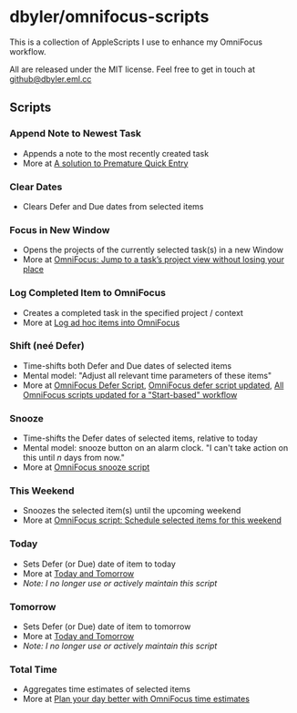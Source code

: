 # dbyler/omnifocus-scripts

This is a collection of AppleScripts I use to enhance my OmniFocus workflow.

All are released under the MIT license. Feel free to get in touch at [github@dbyler.eml.cc](mailto:github@dbyler.eml.cc)

## Scripts

### Append Note to Newest Task

* Appends a note to the most recently created task
* More at [A solution to Premature Quick Entry](http://bylr.net/3/2015/05/a-solution-to-premature-quick-entry/)

### Clear Dates

* Clears Defer and Due dates from selected items

### Focus in New Window

* Opens the projects of the currently selected task\(s\) in a new Window
* More at [OmniFocus: Jump to a task’s project view without losing your place](http://bylr.net/3/2015/05/omnifocus-view-project-in-new-window/)

### Log Completed Item to OmniFocus

* Creates a completed task in the specified project / context
* More at [Log ad hoc items into OmniFocus](http://bylr.net/3/2015/05/log-ad-hoc-items-into-omnifocus/)

### Shift \(neé Defer\)

* Time-shifts both Defer and Due dates of selected items
* Mental model: "Adjust all relevant time parameters of these items"
* More at [OmniFocus Defer Script](http://bylr.net/3/2008/02/omnifocus-defer-script/), [OmniFocus defer script updated](http://bylr.net/3/2009/02/omnifocus-defer-script-updated/), [All OmniFocus scripts updated for a "Start-based" workflow](http://bylr.net/3/2011/07/all-omnifocus-scripts-updated-for-a-start-based-workflow/)

### Snooze

* Time-shifts the Defer dates of selected items, relative to today
* Mental model: snooze button on an alarm clock. "I can't take action on this until _n_ days from now."
* More at [OmniFocus snooze script](http://bylr.net/3/2009/02/omnifocus-snooze-script/)

### This Weekend

* Snoozes the selected item\(s\) until the upcoming weekend
* More at [OmniFocus script: Schedule selected items for this weekend](http://bylr.net/3/2010/06/omnifocus-script-schedule-selected-items-for-this-weekend/)

### Today

* Sets Defer \(or Due\) date of item to today
* More at [Today and Tomorrow](http://bylr.net/3/2010/01/today-and-tomorrow-omnifocus-scripts/)
* _Note: I no longer use or actively maintain this script_

### Tomorrow

* Sets Defer \(or Due\) date of item to tomorrow
* More at [Today and Tomorrow](http://bylr.net/3/2010/01/today-and-tomorrow-omnifocus-scripts/)
* _Note: I no longer use or actively maintain this script_

### Total Time

* Aggregates time estimates of selected items
* More at [Plan your day better with OmniFocus time estimates](http://bylr.net/3/2011/07/plan-your-day-better-with-omnifocus-time-estimates/)

